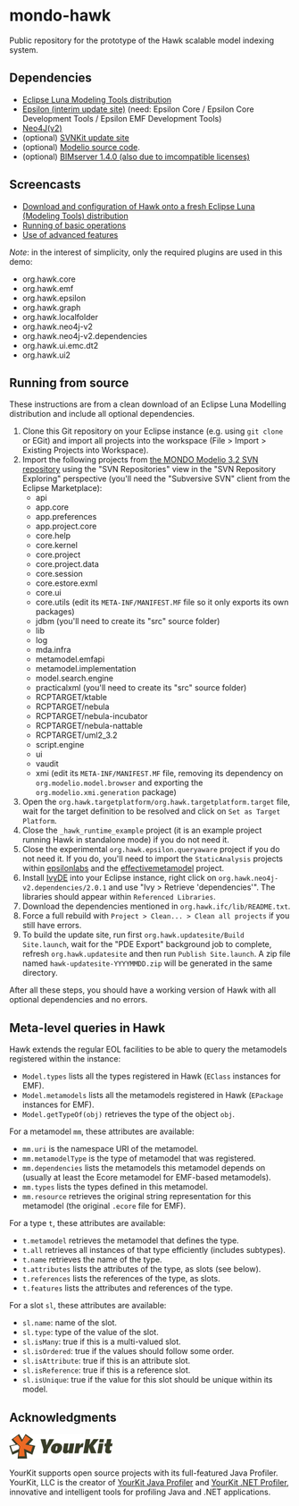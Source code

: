 mondo-hawk
==========

Public repository for the prototype of the Hawk scalable model indexing system.

Dependencies
------------

* [Eclipse Luna Modeling Tools distribution](https://eclipse.org/downloads/index-developer.php)
* [Epsilon (interim update site)](http://download.eclipse.org/epsilon/interim/) (need: Epsilon Core / Epsilon Core Development Tools / Epsilon EMF Development Tools)
* [Neo4J(v2)](http://neo4j.com/download/other-releases/)
* (optional) [SVNKit update site](http://eclipse.svnkit.com/1.8.x)
* (optional) [Modelio source code](https://opensourceprojects.eu/svn/p/mondo/code/trunk/modelio).
* (optional) [BIMserver 1.4.0 (also due to imcompatible licenses)](http://bimserver.org/)

Screencasts
-----------

* [Download and configuration of Hawk onto a fresh Eclipse Luna (Modeling Tools) distribution](https://www.youtube.com/watch?v=d_DqR-0v_4s)
* [Running of basic operations](https://www.youtube.com/watch?v=hQbkA0jmBTY)
* [Use of advanced features](https://www.youtube.com/watch?v=pGL2-lJ0HAg)

*Note*: in the interest of simplicity, only the required plugins are used in this demo:

* org.hawk.core
* org.hawk.emf
* org.hawk.epsilon
* org.hawk.graph
* org.hawk.localfolder
* org.hawk.neo4j-v2
* org.hawk.neo4j-v2.dependencies
* org.hawk.ui.emc.dt2
* org.hawk.ui2

Running from source
-------------------

These instructions are from a clean download of an Eclipse Luna Modelling distribution and include all optional dependencies.

1. Clone this Git repository on your Eclipse instance (e.g. using `git clone` or EGit) and import all projects into the workspace (File > Import > Existing Projects into Workspace).
2. Import the following projects from [the MONDO Modelio 3.2 SVN repository](https://opensourceprojects.eu/svn/p/mondo/code/trunk/modelio) using the "SVN Repositories" view in the "SVN Repository Exploring" perspective (you'll need the "Subversive SVN" client from the Eclipse Marketplace):
    * api
    * app.core
    * app.preferences
    * app.project.core
    * core.help
    * core.kernel
    * core.project
    * core.project.data
    * core.session
    * core.estore.exml
    * core.ui
    * core.utils (edit its `META-INF/MANIFEST.MF` file so it only exports its own packages)
    * jdbm (you'll need to create its "src" source folder)
    * lib
    * log
    * mda.infra
    * metamodel.emfapi
    * metamodel.implementation
    * model.search.engine
    * practicalxml (you'll need to create its "src" source folder)
    * RCPTARGET/ktable
    * RCPTARGET/nebula
    * RCPTARGET/nebula-incubator
    * RCPTARGET/nebula-nattable
    * RCPTARGET/uml2_3.2
    * script.engine
    * ui
    * vaudit
    * xmi (edit its `META-INF/MANIFEST.MF` file, removing its dependency on `org.modelio.model.browser` and exporting the `org.modelio.xmi.generation` package)
4. Open the `org.hawk.targetplatform/org.hawk.targetplatform.target` file, wait for the target definition to be resolved and click on `Set as Target Platform`.
5. Close the `_hawk_runtime_example` project (it is an example project running Hawk in standalone mode) if you do not need it.
6. Close the experimental `org.hawk.epsilon.queryaware` project if you do not need it. If you do, you'll need to import the `StaticAnalysis` projects within [epsilonlabs](https://github.com/epsilonlabs/epsilonlabs) and the [effectivemetamodel](https://github.com/wrwei/org.eclipse.epsilon.labs.effectivemetamodel) project.
7. Install [IvyDE](https://ant.apache.org/ivy/ivyde/) into your Eclipse instance, right click on `org.hawk.neo4j-v2.dependencies/2.0.1` and use "Ivy > Retrieve 'dependencies'". The libraries should appear within `Referenced Libraries`.
8. Download the dependencies mentioned in `org.hawk.ifc/lib/README.txt`.
9. Force a full rebuild with `Project > Clean... > Clean all projects` if you still have errors.
10. To build the update site, run first `org.hawk.updatesite/Build Site.launch`, wait for the "PDE Export" background job to complete, refresh `org.hawk.updatesite` and then run `Publish Site.launch`. A zip file named `hawk-updatesite-YYYYMMDD.zip` will be generated in the same directory.

After all these steps, you should have a working version of Hawk with all optional dependencies and no errors.

Meta-level queries in Hawk
--------------------------

Hawk extends the regular EOL facilities to be able to query the metamodels registered within the instance:

* `Model.types` lists all the types registered in Hawk (`EClass` instances for EMF).
* `Model.metamodels` lists all the metamodels registered in Hawk (`EPackage` instances for EMF).
* `Model.getTypeOf(obj)` retrieves the type of the object `obj`.

For a metamodel `mm`, these attributes are available:

* `mm.uri` is the namespace URI of the metamodel.
* `mm.metamodelType` is the type of metamodel that was registered.
* `mm.dependencies` lists the metamodels this metamodel depends on (usually at least the Ecore metamodel for EMF-based metamodels).
* `mm.types` lists the types defined in this metamodel.
* `mm.resource` retrieves the original string representation for this metamodel (the original `.ecore` file for EMF).

For a type `t`, these attributes are available:

* `t.metamodel` retrieves the metamodel that defines the type.
* `t.all` retrieves all instances of that type efficiently (includes subtypes).
* `t.name` retrieves the name of the type.
* `t.attributes` lists the attributes of the type, as slots (see below).
* `t.references` lists the references of the type, as slots.
* `t.features` lists the attributes and references of the type.

For a slot `sl`, these attributes are available:

* `sl.name`: name of the slot.
* `sl.type`: type of the value of the slot.
* `sl.isMany`: true if this is a multi-valued slot.
* `sl.isOrdered`: true if the values should follow some order.
* `sl.isAttribute`: true if this is an attribute slot.
* `sl.isReference`: true if this is a reference slot.
* `sl.isUnique`: true if the value for this slot should be unique within its model.

Acknowledgments
---------------

![YourKit logo](yklogo.png)

YourKit supports open source projects with its full-featured Java Profiler. YourKit, LLC is the creator of [YourKit Java Profiler](https://www.yourkit.com/java/profiler/index.jsp) and [YourKit .NET Profiler](https://www.yourkit.com/.net/profiler/index.jsp), innovative and intelligent tools for profiling Java and .NET applications.